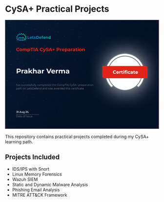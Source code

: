# CySA+ Practical Projects

![LetsDefend Projects](https://github.com/prakharsec/Letsdefend-Projects/blob/main/letsdefend.png)

This repository contains practical projects completed during my CySA+ learning path.

## Projects Included

- IDS/IPS with Snort  
- Linux Memory Forensics  
- Wazuh SIEM  
- Static and Dynamic Malware Analysis  
- Phishing Email Analysis  
- MITRE ATT&CK Framework
